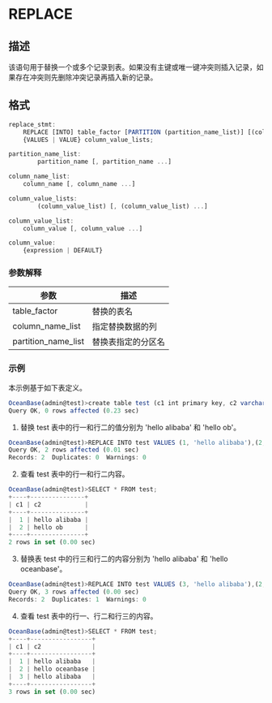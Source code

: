 REPLACE 
============================



描述 
-----------

该语句用于替换一个或多个记录到表。如果没有主键或唯一键冲突则插入记录，如果存在冲突则先删除冲突记录再插入新的记录。

格式 
-----------

```javascript
replace_stmt:
    REPLACE [INTO] table_factor [PARTITION (partition_name_list)] [(column_name_list)]
    {VALUES | VALUE} column_value_lists;

partition_name_list:
        partition_name [, partition_name ...]

column_name_list:
    column_name [, column_name ...]

column_value_lists:
        (column_value_list) [, (column_value_list) ...]

column_value_list:
    column_value [, column_value ...]

column_value:
    {expression | DEFAULT}
```





### 参数解释 



|       **参数**        |  **描述**   |
|---------------------|-----------|
| table_factor        | 替换的表名     |
| column_name_list    | 指定替换数据的列  |
| partition_name_list | 替换表指定的分区名 |



### 示例 

本示例基于如下表定义。

```javascript
OceanBase(admin@test)>create table test (c1 int primary key, c2 varchar(40));
Query OK, 0 rows affected (0.23 sec)
```



1. 替换 test 表中的行一和行二的值分别为 'hello alibaba' 和 'hello ob'。




```javascript
OceanBase(admin@test)>REPLACE INTO test VALUES (1, 'hello alibaba'),(2, 'hello ob');
Query OK, 2 rows affected (0.01 sec)
Records: 2  Duplicates: 0  Warnings: 0
```



2. 查看 test 表中的行一和行二内容。




```javascript
OceanBase(admin@test)>SELECT * FROM test;
+----+---------------+
| c1 | c2            |
+----+---------------+
|  1 | hello alibaba |
|  2 | hello ob      |
+----+---------------+
2 rows in set (0.00 sec)
```



3. 替换表 test 中的行三和行二的内容分别为 'hello alibaba' 和 'hello oceanbase'。




```javascript
OceanBase(admin@test)>REPLACE INTO test VALUES (3, 'hello alibaba'),(2, 'hello oceanbase');
Query OK, 3 rows affected (0.00 sec)
Records: 2  Duplicates: 1  Warnings: 0
```



4. 查看 test 表中的行一、行二和行三的内容。




```javascript
OceanBase(admin@test)>SELECT * FROM test;
+----+-----------------+
| c1 | c2              |
+----+-----------------+
|  1 | hello alibaba   |
|  2 | hello oceanbase |
|  3 | hello alibaba   |
+----+-----------------+
3 rows in set (0.00 sec)
```



